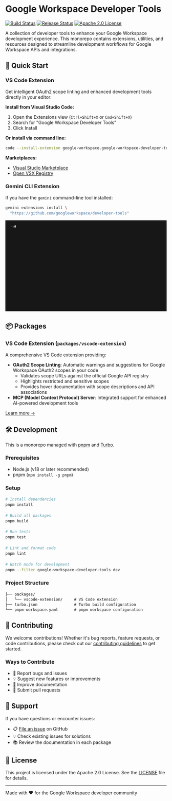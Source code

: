 # Google Workspace Developer Tools

[![Build Status](https://github.com/googleworkspace/developer-tools/actions/workflows/test.yml/badge.svg)](https://github.com/googleworkspace/developer-tools/actions/workflows/test.yml)
[![Release Status](https://github.com/googleworkspace/developer-tools/actions/workflows/release.yml/badge.svg)](https://github.com/googleworkspace/developer-tools/actions/workflows/release.yml)
[![Apache 2.0 License](https://img.shields.io/badge/License-Apache_2.0-blue.svg)](https://opensource.org/licenses/Apache-2.0)

A collection of developer tools to enhance your Google Workspace development experience. This monorepo contains extensions, utilities, and resources designed to streamline development workflows for Google Workspace APIs and integrations.

## 🚀 Quick Start

### VS Code Extension

Get intelligent OAuth2 scope linting and enhanced development tools directly in your editor:

**Install from Visual Studio Code:**

1. Open the Extensions view (`Ctrl+Shift+X` or `Cmd+Shift+X`)
2. Search for "Google Workspace Developer Tools"
3. Click Install

**Or install via command line:**

```sh
code --install-extension google-workspace.google-workspace-developer-tools
```

**Marketplaces:**

- [Visual Studio Marketplace](https://marketplace.visualstudio.com/items?itemName=google-workspace.google-workspace-developer-tools)
- [Open VSX Registry](https://open-vsx.org/extension/google-workspace/google-workspace-developer-tools)

### Gemini CLI Extension

If you have the `gemini` command-line tool installed:

```sh
gemini extensions install \
  "https://github.com/googleworkspace/developer-tools"
```

![Extension Demo](https://raw.githubusercontent.com/googleworkspace/developer-tools/refs/heads/main/docs/gemini.gif)

## 📦 Packages

### VS Code Extension (`packages/vscode-extension`)

A comprehensive VS Code extension providing:

- **OAuth2 Scope Linting**: Automatic warnings and suggestions for Google Workspace OAuth2 scopes in your code
  - Validates scope URLs against the official Google API registry
  - Highlights restricted and sensitive scopes
  - Provides hover documentation with scope descriptions and API associations
- **MCP (Model Context Protocol) Server**: Integrated support for enhanced AI-powered development tools

[Learn more →](./packages/vscode-extension)

## 🛠️ Development

This is a monorepo managed with [pnpm](https://pnpm.io/) and [Turbo](https://turbo.build/).

### Prerequisites

- Node.js (v18 or later recommended)
- pnpm (`npm install -g pnpm`)

### Setup

```sh
# Install dependencies
pnpm install

# Build all packages
pnpm build

# Run tests
pnpm test

# Lint and format code
pnpm lint

# Watch mode for development
pnpm --filter google-workspace-developer-tools dev
```

### Project Structure

```
├── packages/
│   └── vscode-extension/     # VS Code extension
├── turbo.json                # Turbo build configuration
└── pnpm-workspace.yaml       # pnpm workspace configuration
```

## 🤝 Contributing

We welcome contributions! Whether it's bug reports, feature requests, or code contributions, please check out our [contributing guidelines](CONTRIBUTING.md) to get started.

### Ways to Contribute

- 🐛 Report bugs and issues
- 💡 Suggest new features or improvements
- 📝 Improve documentation
- 🔧 Submit pull requests

## 💬 Support

If you have questions or encounter issues:

- 📋 [File an issue](https://github.com/googleworkspace/developer-tools/issues) on GitHub
- 💡 Check existing issues for solutions
- 📚 Review the documentation in each package

## 📄 License

This project is licensed under the Apache 2.0 License. See the [LICENSE](LICENSE) file for details.

---

Made with ❤️ for the Google Workspace developer community

